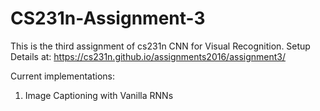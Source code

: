 # CS231n-Assignment-3

This is the third assignment of cs231n CNN for Visual Recognition.
Setup Details at: https://cs231n.github.io/assignments2016/assignment3/

Current implementations:
1. Image Captioning with Vanilla RNNs
